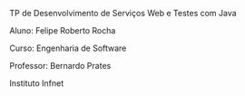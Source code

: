 TP de Desenvolvimento de Serviços Web e Testes com Java

Aluno: Felipe Roberto Rocha

Curso: Engenharia de Software

Professor: Bernardo Prates

Instituto Infnet
